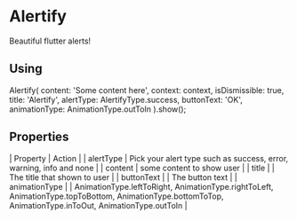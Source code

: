# Alertify

Beautiful flutter alerts!



## Using

 Alertify(
  content: 'Some content here',
  context: context,
  isDismissible: true,
  title: 'Alertify',
  alertType: AlertifyType.success,
  buttonText: 'OK',
  animationType: AnimationType.outToIn
).show();



## Properties

| Property | Action |
| alertType | Pick your alert type such as success, error, warning, info and none |
| content | some content to show user |
| title | | The title that shown to user |
| buttonText | | The button text |
| animationType | | AnimationType.leftToRight, AnimationType.rightToLeft, AnimationType.topToBottom, AnimationType.bottomToTop, AnimationType.inToOut, AnimationType.outToIn |
